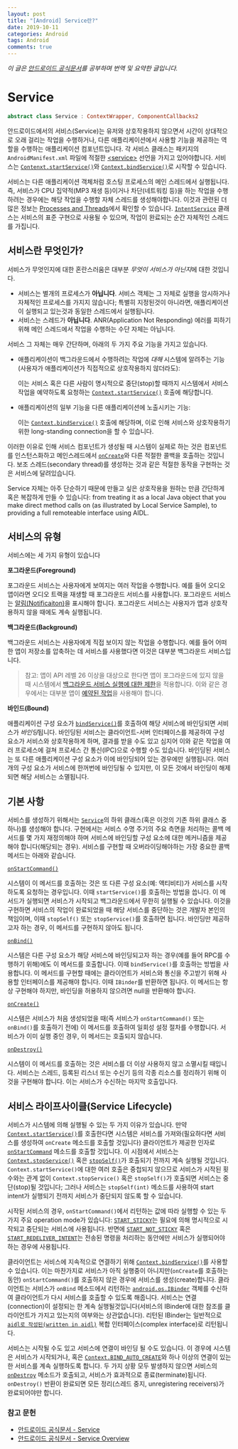 ```yaml
---
layout: post
title: "[Android] Service란?"
date: 2019-10-11
categories: Android
tags: Android
comments: true
---
```


*이 글은 [안드로이드 공식문서](#참고-문헌)를 공부하며 번역 및 요약한 글입니다.*

# Service
```kotlin
abstract class Service : ContextWrapper, ComponentCallbacks2
```

안드로이드에서의 서비스(Service)는 유저와 상호작용하지 않으면서 시간이 상대적으로 오래 걸리는 작업을 수행하거나, 다른 애플리케이션에서 사용할 기능을 제공하는 역할을 수행하는 애플리케이션 컴포넌트입니다. 각 서비스 클래스는 패키지의 `AndroidManifest.xml` 파일에 적절한 [\<service\>](https://developer.android.com/reference/kotlin/android/app/Service.html) 선언을 가지고 있어야합니다. 서비스는 [`Contenxt.startService()`](https://developer.android.com/reference/kotlin/android/content/Context.html#startService(android.content.Intent))와 [`Context.bindService()`](https://developer.android.com/reference/kotlin/android/content/Context.html#bindService(android.content.Intent,%20android.content.ServiceConnection,%20kotlin.Int))로 시작할 수 있습니다.

서비스는 다른 애플리케이션 객체처럼 호스팅 프로세스의 메인 스레드에서 실행됩니다. 즉, 서비스가 CPU 집약적(MP3 재생 등)이거나 차단(네트워킹 등)을 하는 작업을 수행하려는 경우에는 해당 작업을 수행할 자체 스레드를 생성해야합니다. 이것과 관련된 더 많은 정보는 [Processes and Threads](https://developer.android.com/guide/topics/fundamentals/processes-and-threads.html)에서 확인할 수 있습니다. [`IntentService`](https://developer.android.com/reference/kotlin/android/app/IntentService.html) 클래스는 서비스의 표준 구현으로 사용될 수 있으며, 작업이 완료되는 순간 자체적인 스레드를 가집니다.

## 서비스란 무엇인가?
서비스가 무엇인지에 대한 혼란스러움은 대부분 *무엇이 서비스가 아닌지*에 대한 것입니다.
- 서비스는 별개의 프로세스가 **아닙니다**. 서비스 객체는 그 자체로 실행을 암시하거나 자체적인 프로세스를 가지지 않습니다; 특별히 지정된것이 아니라면, 애플리케이션이 실행되고 있는것과 동일한 스레드에서 실행됩니다.
- 서비스는 스레드가 **아닙니다**. ANR(Application Not Responding) 에러를 피하기 위해 메인 스레드에서 작업을 수행하는 수단 자체는 아닙니다.

서비스 그 자체는 매우 간단하며, 아래의 두 가지 주요 기능을 가지고 있습니다.
- 애플리케이션이 백그라운드에서 수행하려는 작업에 *대해* 시스템에 알려주는 기능(사용자가 애플리케이션가 직접적으로 상호작용하지 않더라도):
  
  이는 서비스 혹은 다른 사람이 명시적으로 중단(stop)할 때까지 시스템에서 서비스 작업을 예약하도록 요청하는 [`Context.startService()`](https://developer.android.com/reference/kotlin/android/content/Context.html#startService(android.content.Intent)) 호출에 해당합니다.
- 애플리케이션의 일부 기능을 다른 애플리케이션에 노출시키는 기능:
  
  이는 
[`Context.bindService()`](https://developer.android.com/reference/kotlin/android/content/Context.html#bindService(android.content.Intent,%20android.content.ServiceConnection,%20kotlin.Int)) 호출에 해당하며, 이로 인해 서비스와 상호작용하기 위한 long-standing connection을 할 수 있습니다.

이러한 이유로 인해 서비스 컴포넌트가 생성될 때 시스템이 실제로 하는 것은 컴포넌트를 인스턴스화하고 메인스레드에서 [`onCreate`](https://developer.android.com/reference/kotlin/android/app/Service.html#onCreate())와 다른 적절한 콜백을 호출하는 것입니다. 보조 스레드(secondary thread)를 생성하는 것과 같은 적절한 동작을 구현하는 것은 서비스에 달려있습니다.

Service 자체는 아주 단순하기 때문에 만들고 싶은 상호작용을 원하는 만큼 간단하게 혹은 복잡하게 만들 수 있습니다: from treating it as a local Java object that you make direct method calls on (as illustrated by Local Service Sample), to providing a full remoteable interface using AIDL.

## 서비스의 유형
서비스에는 세 가지 유형이 있습니다

**포그라운드(Foreground)**

포그라운드 서비스는 사용자에게 보여지는 여러 작업을 수행합니다. 예를 들어 오디오 앱이라면 오디오 트랙을 재생할 때 포그라운드 서비스를 사용합니다. 포그라운드 서비스는 [알림(Notificaiton)](https://developer.android.com/guide/topics/ui/notifiers/notifications.html)을 표시해야 합니다. 포그라운드 서비스는 사용자가 앱과 상호작용하지 않을 때에도 계속 실행됩니다.

**백그라운드(Background)**

백그라운드 서비스는 사용자에게 직접 보이지 않는 작업을 수행합니다. 예를 들어 어떠한 앱이 저장소를 압축하는 데 서비스를 사용했다면 이것은 대부분 백그라운드 서비스입니다. 
>참고: 앱이 API 레벨 26 이상을 대상으로 한다면 앱이 포그라운드에 있지 않을 때 시스템에서 [백그라운드 서비스 실행에 대한 제한](https://developer.android.com/about/versions/oreo/background.html)을 적용합니다. 이와 같은 경우에서는 대부분 앱이 [예약된 작업](https://developer.android.com/topic/performance/scheduling.html)을 사용해야 합니다.

**바인드(Bound)**

애플리케이션 구성 요소가 [`bindService()`](https://developer.android.com/reference/android/content/Context.html#bindService(android.content.Intent,%20android.content.ServiceConnection,%20int))를 호출하여 해당 서비스에 바인딩되면 서비스가 *바인딩*됩니다. 바인딩된 서비스는 클라이언트-서버 인터페이스를 제공하여 구성 요소가 서비스와 상호작용하게 하며, 결과를 받을 수도 있고 심지어 이와 같은 작업을 여러 프로세스에 걸쳐 프로세스 간 통신(IPC)으로 수행할 수도 있습니다. 바인딩된 서비스는 또 다른 애플리케이션 구성 요소가 이에 바인딩되어 있는 경우에만 실행됩니다. 여러 개의 구성 요소가 서비스에 한꺼번에 바인딩될 수 있지만, 이 모든 것에서 바인딩이 해제되면 해당 서비스는 소멸됩니다.

## 기본 사항
서비스를 생성하기 위해서는 [`Service`](https://developer.android.com/reference/android/app/Service.html)의 하위 클래스(혹은 이것의 기존 하위 클래스 중 하나)를 생성해야 합니다. 구현에서는 서비스 수명 주기의 주요 측면을 처리하는 콜백 메서드를 몇 가지 재정의해야 하며 서비스에 바인딩할 구성 요소에 대한 메커니즘을 제공해야 합니다(해당되는 경우). 서비스를 구현할 때 오버라이딩해야하는 가장 중요한 콜백 메서드는 아래와 같습니다.

[`onStartCommand()`](https://developer.android.com/reference/android/app/Service.html#onStartCommand(android.content.Intent,%20int,%20int))

시스템이 이 메서드를 호출하는 것은 또 다른 구성 요소(예: 액티비티)가 서비스를 시작하도록 요청하는 경우입니다. 이때 `startService()`를 호출하는 방법을 씁니다. 이 메서드가 실행되면 서비스가 시작되고 백그라운드에서 무한히 실행될 수 있습니다. 이것을 구현하면 서비스의 작업이 완료되었을 때 해당 서비스를 중단하는 것은 개발자 본인의 책임이며, 이때 `stopSelf()` 또는 `stopService()`를 호출하면 됩니다. 바인딩만 제공하고자 하는 경우, 이 메서드를 구현하지 않아도 됩니다.

[`onBind()`](https://developer.android.com/reference/android/app/Service.html#onBind(android.content.Intent))

시스템은 다른 구성 요소가 해당 서비스에 바인딩되고자 하는 경우(예를 들어 RPC를 수행하기 위해)에도 이 메서드를 호출합니다. 이때 `bindService()`를 호출하는 방법을 사용합니다. 이 메서드를 구현할 때에는 클라이언트가 서비스와 통신을 주고받기 위해 사용할 인터페이스를 제공해야 합니다. 이때 `IBinder`를 반환하면 됩니다. 이 메서드는 항상 구현해야 하지만, 바인딩을 허용하지 않으려면 null을 반환해야 합니다.

[`onCreate()`](https://developer.android.com/reference/android/app/Service.html#onCreate())

시스템은 서비스가 처음 생성되었을 때(즉 서비스가 `onStartCommand()` 또는 `onBind()`를 호출하기 전에) 이 메서드를 호출하여 일회성 설정 절차를 수행합니다. 서비스가 이미 실행 중인 경우, 이 메서드는 호출되지 않습니다.

[`onDestroy()`](https://developer.android.com/reference/android/app/Service.html#onDestroy())

시스템이 이 메서드를 호출하는 것은 서비스를 더 이상 사용하지 않고 소멸시킬 때입니다. 서비스는 스레드, 등록된 리스너 또는 수신기 등의 각종 리소스를 정리하기 위해 이것을 구현해야 합니다. 이는 서비스가 수신하는 마지막 호출입니다.

## 서비스 라이프사이클(Service Lifecycle)
서비스가 시스템에 의해 실행될 수 있는 두 가지 이유가 있습니다. 만약 [`Context.startService()`](https://developer.android.com/reference/kotlin/android/content/Context.html#startService(android.content.Intent))를 호출한다면 시스템은 서비스를 가져와(필요하다면 서비스를 생성하여 `onCreate` 메소드를 호출할 것입니다) 클라이언트가 제공한 인자로 [`onStartCommand`](https://developer.android.com/reference/kotlin/android/app/Service.html#onStartCommand(android.content.Intent,%20kotlin.Int,%20kotlin.Int)) 메소드를 호출할 것입니다. 이 시점에서 서비스는 [`Context.stopService()`](https://developer.android.com/reference/kotlin/android/content/Context.html#stopService(android.content.Intent)) 혹은 [`stopSelf()`](https://developer.android.com/reference/kotlin/android/app/Service.html#stopSelf())가 호출되기 전까지 계속 실행될 것입니다. `Context.startService()`에 대한 여러 호출은 중첩되지 않으므로 서비스가 시작된 횟수와는 관계 없이 `Context.stopService()` 혹은 `stopSelf()`가 호출되면 서비스는 중단(stop)될 것입니다; 그러나 서비스는 `stopSelf(int)` 메소드를 사용하여 start intent가 실행되기 전까지 서비스가 중단되지 않도록 할 수 있습니다. 

시작된 서비스의 경우, `onStartCommand()`에서 리턴하는 값에 따라 실행할 수 있는 두 가지 주요 operation mode가 있습니다: [`START_STICKY`](https://developer.android.com/reference/kotlin/android/app/Service.html#START_STICKY:kotlin.Int)는 필요에 의해 명시적으로 시작되고 중단되는 서비스에 사용됩니다. 반면에 [`START_NOT_STICKY`](https://developer.android.com/reference/kotlin/android/app/Service.html#START_NOT_STICKY:kotlin.Int) 혹은 [`START_REDELIVER_INTENT`](https://developer.android.com/reference/kotlin/android/app/Service.html#START_REDELIVER_INTENT:kotlin.Int)는 전송된 명령을 처리하는 동안에만 서비스가 실행되어야 하는 경우에 사용됩니다. 

클라이언트는 서비스에 지속적으로 연결하기 위해 [`Context.bindService()`](https://developer.android.com/reference/kotlin/android/content/Context.html#bindService(android.content.Intent,%20android.content.ServiceConnection,%20kotlin.Int))를 사용할 수 있습니다. 이는 마찬가지로 서비스가 아직 실행중이 아니지만(`onCreate`를 호출하는 동안) `onStartCommand()`를 호출하지 않은 경우에 서비스를 생성(create)합니다. 클라이언트는 서비스가 `onBind` 메소드에서 리턴하는 [`android.os.IBinder`](https://developer.android.com/reference/kotlin/android/os/IBinder.html) 객체를 수신하여 클라이언트가 다시 서비스를 호출할 수 있도록 해줍니다. 서비스는 연결(connection)이 설정되는 한 계속 실행될것입니다(서비스의 IBinder에 대한 참조를 클라이언트가 가지고 있는지의 여부와는 상관없습니다). 리턴된 IBinder는 일반적으로 [`aidl로 작성된(written in aidl)`](https://developer.android.com/guide/components/aidl.html) 복합 인터페이스(complex interface)로 리턴됩니다.

서비스는 시작될 수도 있고 서비스에 연결이 바인딩 될 수도 있습니다. 이 경우에 시스템은 서비스가 시작되거나, 혹은 [`Context.BIND_AUTO_CREATE`](https://developer.android.com/reference/kotlin/android/content/Context.html#BIND_AUTO_CREATE:kotlin.Int)와 하나 이상의 연결이 있는 한 서비스를 계속 실행하도록 합니다. 두 가지 상황 모두 발생하지 않으면 서비스의 [`onDestroy`](https://developer.android.com/reference/kotlin/android/app/Service.html#onDestroy()) 메소드가 호출되고, 서비스가 효과적으로 종료(terminate)됩니다. `onDestroy()` 반환이 완료되면 모든 정리(스레드 중지, unregistering receivers)가 완료되어야만 합니다.


### 참고 문헌
- [안드로이드 공식문서 - Service](https://developer.android.com/reference/kotlin/android/app/Service.html#WhatIsAService)
- [안드로이드 공식문서 - Service Overview](https://developer.android.com/guide/components/services#Choosing-service-thread)